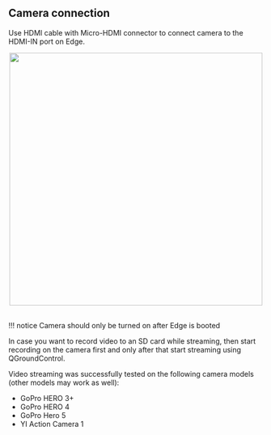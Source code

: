 ## Camera connection

Use HDMI cable with Micro-HDMI connector to connect camera to the HDMI-IN port on Edge.

<div style="text-align: center;"><img src="../../img/hardware/edge_to_camera.png" style="width: 500px;"></div><br>


!!! notice
    Camera should only be turned on after Edge is booted

In case you want to record video to an SD card while streaming, then start recording on the camera first and only after that start streaming using QGroundControl.


Video streaming was successfully tested on the following camera models (other models may work as well):

- GoPro HERO 3+
- GoPro HERO 4
- GoPro Hero 5
- YI Action Camera 1
